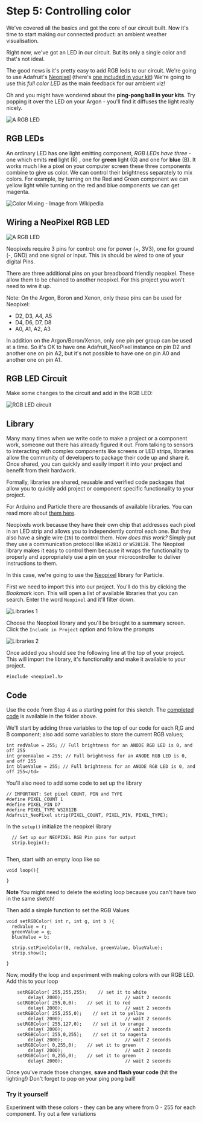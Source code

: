 # Step 5: Controlling color 

We've covered all the basics and got the core of our circuit built. Now it's time to start making our connected product: an ambient weather visualisation. 

Right now, we've got an LED in our circuit. But its only a single color and that's not ideal. 

The good news is it's pretty easy to add RGB leds to our circuit. We're going to use Adafruit's [Neopixel](https://learn.adafruit.com/adafruit-neopixel-uberguide/the-magic-of-neopixels) (there's [one included in your kit](https://www.adafruit.com/product/1312)) We're going to use this _full color LED_ as the main feedback for our ambient viz! 

Oh and you might have wondered about the __ping-pong ball in your kits__. Try popping it over the LED on your Argon - you'll find it diffuses the light really nicely. 

![A RGB LED](1312-00.jpg)


## RGB LEDs

An ordinary LED has one light emitting component, _RGB LEDs have three_ - one which emits __red__ light (R) , one for __green__ light (G) and one for __blue__ (B). It works much like a pixel on your computer screen these three components combine to give us color. We can control their brightness separately to mix colors. For example, by turning on the Red and Green component we can yellow light while turning on the red and blue components we can get magenta. 

![Color Mixing - Image from Wikipedia](AdditiveColor.png)

## Wiring a NeoPixel RGB LED

![A RGB LED](1312-01.jpg)


Neopixels require 3 pins for control: one for power (+, 3V3), one for ground (-, GND) and one signal or input. This `IN` should be wired to one of your digital Pins. 

There are three additional pins on your breadboard friendly neopixel. These allow them to be chained to another neopixel. For this project you won't need to wire it up.

Note: On the Argon, Boron and Xenon, only these pins can be used for Neopixel:

- D2, D3, A4, A5
- D4, D6, D7, D8
- A0, A1, A2, A3

In addition on the Argon/Boron/Xenon, only one pin per group can be used at a time. So it's OK to have one Adafruit_NeoPixel instance on pin D2 and another one on pin A2, but it's not possible to have one on pin A0 and another one on pin A1.



## RGB LED Circuit

Make some changes to the circuit and add in the RGB LED: 

![RGB LED circuit](AmbientOrbCircuit_bb.png)


## Library

Many many times when we write code to make a project or a component work, someone out there has already figured it out. From talking to sensors to interacting with complex components like screens or LED strips, libraries allow the community of developers to package their code up and share it. Once shared, you can quickly and easily import it into your project and benefit from their hardwork. 

Formally, libraries are shared, reusable and verified code packages that allow you to quickly add project or component specific functionality to your project.

For Arduino and Particle there are thousands of available libraries. You can read more about [them here](https://docs.particle.io/tutorials/device-os/libraries/).

Neopixels work because they have their own chip that addresses each pixel in an LED strip and allows you to independently control each one. But they also have a single wire (`IN`) to control them. _How does this work?_ Simply put they use a communication protocol like `WS2812` or  `WS2812B`. The Neopixel library makes it easy to control them because it wraps the functionality to properly and appropriately use a pin on your microcontroller to deliver instructions to them.

In this case, we're  going to use the [Neopixel](https://github.com/technobly/Particle-NeoPixel) library for Particle. 

First we need to import this into our project. You'll do this by clicking the _Bookmark_ icon. This will open a list of available libraries that you can search. Enter the word `Neopixel` and it'll filter down. 

![Libraries 1](libraries-1.png)

Choose the Neopixel library and you'll be brought to a summary screen. Click the `Include in Project` option and follow the prompts

![Libraries 2](libraries-2.png)

Once added you should see the following line at the top of your project. This will import the library, it's functionality and make it available to your project. 

````
#include <neopixel.h>
````




## Code


Use the  code from Step 4 as a starting point for this sketch. The [completed code](code-by-end/LED.ino) is available in the folder above.

We'll start by adding three variables to the top of our code for each R,G and B component; also add some variables to store the current RGB values;

````
int redValue = 255; // Full brightness for an ANODE RGB LED is 0, and off 255
int greenValue = 255; // Full brightness for an ANODE RGB LED is 0, and off 255
int blueValue = 255; // Full brightness for an ANODE RGB LED is 0, and off 255</td>
````

You'll also need to add some code to set up the library 

```
// IMPORTANT: Set pixel COUNT, PIN and TYPE
#define PIXEL_COUNT 1
#define PIXEL_PIN D7
#define PIXEL_TYPE WS2812B
Adafruit_NeoPixel strip(PIXEL_COUNT, PIXEL_PIN, PIXEL_TYPE);
```

In the `setup()` initialize the neopixel library

````
  // Set up our NEOPIXEL RGB Pin pins for output
  strip.begin();
	
````

Then, start with an empty loop like so

````
void loop(){

}
````
__Note__ You might need to delete the existing loop because you can't have two in the same sketch!

Then add a simple function to set the RGB Values

````
void setRGBColor( int r, int g, int b ){
  redValue = r;
  greenValue = g;
  blueValue = b;

  strip.setPixelColor(0, redValue, greenValue, blueValue);
  strip.show();

}
````

Now, modify the loop and experiment with making colors with our RGB LED. Add this to your loop

````
    setRGBColor( 255,255,255);    // set it to white
		delay( 2000);						// wait 2 seconds
    setRGBColor( 255,0,0);    // set it to red
		delay( 2000);						// wait 2 seconds
    setRGBColor( 255,255,0);    // set it to yellow
		delay( 2000);						// wait 2 seconds
    setRGBColor( 255,127,0);    // set it to orange
		delay( 2000);						// wait 2 seconds
    setRGBColor( 255,0,255);    // set it to magenta
		delay( 2000);						// wait 2 seconds
    setRGBColor( 0,255,0);    // set it to green
		delay( 2000);						// wait 2 seconds
    setRGBColor( 0,255,0);    // set it to green
		delay( 2000);						// wait 2 seconds
````

Once you've made those changes, __save and flash your code__ (hit the lighting!) Don't forget to pop on your ping pong ball!


### Try it yourself

Experiment with these colors - they can be any where from 0 - 255 for each component. Try out a few variations 


